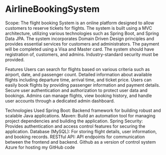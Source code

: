 # AirlineBookingSystem
Scope: The flight booking System is an online platform designed to allow customers to reserve tickets for flights. 
The system is built using a MVC architecture, utilizing various technologies such as Spring Boot, and Spring Data JPA.
The system incorporates Domain Driven Design principles and provides essential services for customers and administrators. The payment will be completed using a Visa and Master card.
The system should have registration of, customers, and admins. Industry-standard security must be provided.

Features 
Users can search for flights based on various criteria such as airport, date, and passenger count. Detailed information about available flights including departure time, arrival time, and ticket price.
Users can easily book flights by providing passenger information and payment details.
Secure user authentication and authorization to protect user data and bookings. 
Admins can manage flights, view booking history, and handle user accounts through a dedicated admin dashboard.

Technologies Used
Spring Boot: Backend framework for building robust and scalable Java applications. 
Maven: Build an automation tool for managing project dependencies and building the application. 
Spring Security: Provides authentication and access control features for securing the application.
Database (MySQL): For storing flight details, user information, and booking records.
RESTful API: API endpoints for communication between the frontend and backend.
Github as a version of  control system
Azure for hosting my GitHub code
